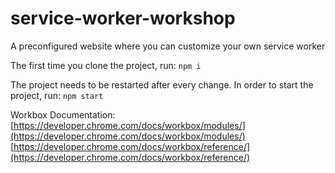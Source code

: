 # service-worker-workshop
A preconfigured website where you can customize your own service worker

The first time you clone the project, run:
```npm i```

The project needs to be restarted after every change. In order to start the project, run:
```npm start```

Workbox Documentation:
[https://developer.chrome.com/docs/workbox/modules/](https://developer.chrome.com/docs/workbox/modules/)
[https://developer.chrome.com/docs/workbox/reference/](https://developer.chrome.com/docs/workbox/reference/)
